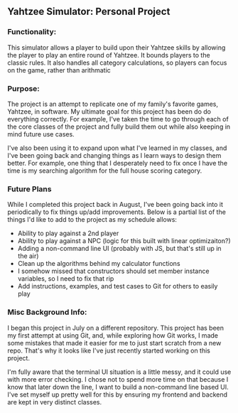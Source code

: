 
## Yahtzee Simulator: Personal Project
### Functionality:

This simulator allows a player to build upon their Yahtzee skills by allowing the player to play an entire round of Yahtzee.
It bounds players to the classic rules. It also handles all category calculations, so players can focus on the game,
rather than arithmatic


### Purpose:

The project is an attempt to replicate one of my family's favorite games, Yahtzee, in software.
My ultimate goal for this project has been do do everything correctly. For example, I've taken the time to go through each
of the core classes of the project and fully build them out while also keeping in mind future use cases.

I've also been using it to expand upon what I've learned in my classes, and I've been going back and changing things
as I learn ways to design them better. For example, one thing that I desperately need to fix once I have the time
is my searching algorithm for the full house scoring category.


### Future Plans

While I completed this project back in August, I've been going back into it periodically to fix things up/add improvements.
Below is a partial list of the things I'd like to add to the project as my schedule allows:
- Ability to play against a 2nd player
- Ability to play against a NPC (logic for this built with linear optimizaiton?)
- Adding a non-command line UI (probably with JS, but that's still up in the air)
- Clean up the algorithms behind my calculator functions
- I somehow missed that constructors should set member instance variables, so I need to fix that rip
- Add instructions, examples, and test cases to Git for others to easily play


### Misc Background Info:

I began this project in July on a different repository. This project has been my first attempt at using Git,
and, while exploring how Git works, I made some mistakes that made it easier for me to just start scratch from a new repo.
That's why it looks like I've just recently started working on this project.

I'm fully aware that the terminal UI situation is a little messy, and it could use with more error checking.
I chose not to spend more time on that because I know that later down the line, I want to build a non-command line based
UI. I've set myself up pretty well for this by ensuring my frontend and backend are kept in very distinct classes.
